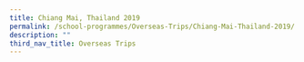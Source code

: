 ```yaml
---
title: Chiang Mai, Thailand 2019
permalink: /school-programmes/Overseas-Trips/Chiang-Mai-Thailand-2019/
description: ""
third_nav_title: Overseas Trips
---
```

